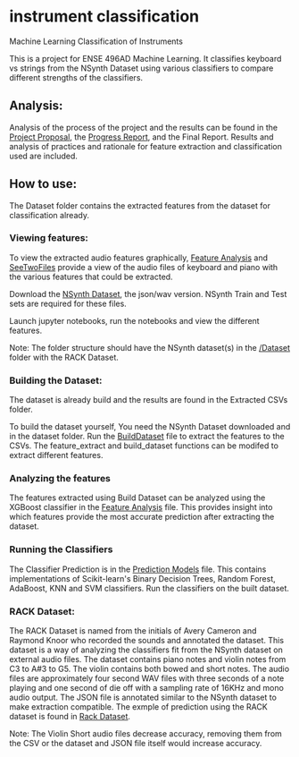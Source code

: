 # instrument classification
 Machine Learning Classification of Instruments

This is a project for ENSE 496AD Machine Learning. It classifies keyboard vs strings from the NSynth Dataset using various classifiers to compare different strengths of the classifiers. 
## Analysis:
Analysis of the process of the project and the results can be found in the [Project Proposal](https://github.com/AveryCameronUofR/instrument-classification/blob/master/ENSE%20496AD%20Project%20Proposal.pdf), the [Progress Report](https://github.com/AveryCameronUofR/instrument-classification/blob/master/ENSE%20496AD%20Progress%20Report.pdf), and the Final Report. Results and analysis of practices and rationale for feature extraction and classification used are included.

## How to use:
The Dataset folder contains the extracted features from the dataset for classification already. 

### Viewing features:
To view the extracted audio features graphically, [Feature Analysis](https://github.com/AveryCameronUofR/instrument-classification/blob/master/Feature%20Analysis.ipynb) and [SeeTwoFiles](https://github.com/AveryCameronUofR/instrument-classification/blob/master/SeeTwoFiles.ipynb) provide a view of the audio files of keyboard and piano with the various features that could be extracted.

Download the [NSynth Dataset](https://magenta.tensorflow.org/datasets/nsynth#files), the json/wav version. NSynth Train and Test sets are required for these files.

Launch jupyter notebooks, run the notebooks and view the different features.

Note: The folder structure should have the NSynth dataset(s) in the [/Dataset](https://github.com/AveryCameronUofR/instrument-classification/tree/master/Dataset/) folder with the RACK Dataset.

### Building the Dataset:
The dataset is already build and the results are found in the Extracted CSVs folder. 

To build the dataset yourself, You need the NSynth Dataset downloaded and in the dataset folder.
Run the [BuildDataset](https://github.com/AveryCameronUofR/instrument-classification/blob/master/BuildDataset.ipynb) file to extract the features to the CSVs. The feature_extract and build_dataset functions can be modifed to extract different features.

### Analyzing the features
The features extracted using Build Dataset can be analyzed using the XGBoost classifier in the [Feature Analysis](https://github.com/AveryCameronUofR/instrument-classification/blob/master/Feature%20Importance.ipynb) file. This provides insight into which features provide the most accurate prediction after extracting the dataset. 

### Running the Classifiers
The Classifier Prediction is in the [Prediction Models](https://github.com/AveryCameronUofR/instrument-classification/blob/master/Prediction%20Models.ipynb) file. This contains implementations of Scikit-learn's Binary Decision Trees, Random Forest, AdaBoost, KNN and SVM classifiers. Run the classifiers on the built dataset. 

### RACK Dataset:
The RACK Dataset is named from the initials of Avery Cameron and Raymond Knoor who recorded the sounds and annotated the dataset. This dataset is a way of analyzing the classifiers fit from the NSynth dataset on external audio files. The dataset contains piano notes and violin notes from C3 to A#3 to G5. The violin contains both bowed and short notes. The audio files are approximately four second WAV files with three seconds of a note playing and one second of die off with a sampling rate of 16KHz and mono audio output. The JSON file is annotated similar to the NSynth dataset to make extraction compatible. The exmple of prediction using the RACK dataset is found in [Rack Dataset](https://github.com/AveryCameronUofR/instrument-classification/blob/master/RACK%20Dataset%20Test.ipynb).

Note: The Violin Short audio files decrease accuracy, removing them from the CSV or the dataset and JSON file itself would increase accuracy. 
